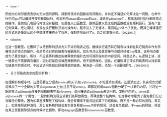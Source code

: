 <font size = 1>
<font face= "宋体">

* issue：

所给出的用邻接表表示的无向图的源码，其删除顶点的函数是有问题的。目前还不清楚如何解决这一问题。在命令行中用gcc可以编译并按照预期运行，但是利用cmake或vscode的task，或者在gdbonline中，都无法顺利执行删除顶点的操作。虽然后几者运行时也没有报错，但是在入口函数里，删除函数以及之后的函数都没有顺利运行，没有产生任何效果。经过调试，发现在执行删除顶点的操作时，程序进入了死循环。猜测是gcc做出了优化，而其它编译运行的方式则更像是从这个死循环直接终止了程序，强制性地返回了0。总之这里有问题。(20240615)

* solution:

在这一函数里，在删除了以待删除的顶点为头节点的链表之后，继续执行遍历其它链表以找到在其它链表中作为邻接节点的顶点的操作。但原节点对应的链表在被删除后，其头节点以及其邻接节点都已经被free释放。这些节点都成为了悬空指针，所以，不应该再利用这些被释放的指针去访问其所指向的内存空间。除此之外，从逻辑上讲，这一链表也不需要再次遍历，因为它是应该被直接删除的，而不是修改的。因此，在遍历其它顶点的链表时以找到其它链表中的顶点时，不应该访问先前已经被释放的链表。解决这一问题，添加一个if语句即可。(20240616)

* 关于邻接表表示的图的析构：

在理解析构顺序时，还是需要区分顶点(vertex)和头节点(adjlistnode)。不论是添加顶点，还是添加边，其实现方式都是添加了一个全新的头节点adjlistnode上去(注意不是vertex)，即都是利用malloc函数分配了一块新的内存，并将这一新的节点adjlistnode连接到图和链表中去(而vertex，是间接通过adjlistnode来访问的、发挥作用的)。vertex是adjlistnode的一个属性，一般的析构流程告诉我们先释放属性，再释放整个结构体。但这种考虑是为了避免我们忘记对属性的释放，因为如果直接释放了结构体，就会有概率不能寻址到其下的结构体，而不是一种必然的流程。事实上，如果按照这种流程，那么在析构时就会发生重复释放vertex内存的情况，这会发生错误。于vertex的释放，得是在真正需要删除顶点的时候才去删除，即在delgraph函数里和removevertex函数里。
</font>
</font>
